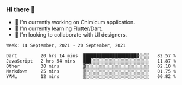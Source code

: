 ### Hi there 👋

<!--
**devcat37/devcat37** is a ✨ _special_ ✨ repository because its `README.md` (this file) appears on your GitHub profile.-->


- 🔭 I’m currently working on Chimicum application.
- 🌱 I’m currently learning Flutter/Dart.
- 👯 I’m looking to collaborate with UI designers.
<!-- - 🤔 I’m looking for help with ... -->

<!--START_SECTION:waka-->
```text
Week: 14 September, 2021 - 20 September, 2021

Dart         20 hrs 14 mins  ████████████████████▓░░░░   82.57 % 
JavaScript   2 hrs 54 mins   ███░░░░░░░░░░░░░░░░░░░░░░   11.87 % 
Other        30 mins         ▓░░░░░░░░░░░░░░░░░░░░░░░░   02.10 % 
Markdown     25 mins         ▒░░░░░░░░░░░░░░░░░░░░░░░░   01.75 % 
YAML         12 mins         ▒░░░░░░░░░░░░░░░░░░░░░░░░   00.82 % 
```
<!--END_SECTION:waka-->
